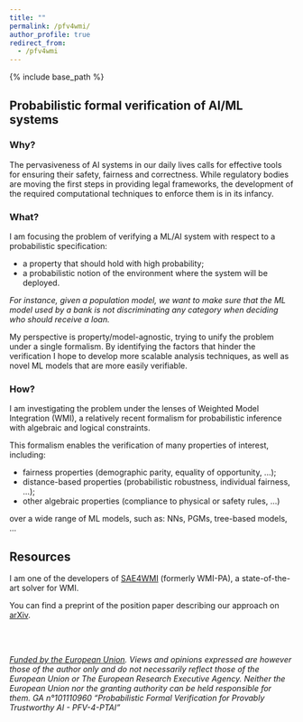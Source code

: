 ```yaml
---
title: ""
permalink: /pfv4wmi/
author_profile: true
redirect_from:
  - /pfv4wmi
---
```


{% include base_path %}

## Probabilistic formal verification of AI/ML systems


### Why?

The pervasiveness of AI systems in our daily lives calls for effective
tools for ensuring their safety, fairness and correctness. While
regulatory bodies are moving the first steps in providing legal
frameworks, the development of the required computational techniques
to enforce them is in its infancy.

### What?

I am focusing the problem of verifying a ML/AI system with respect to
a probabilistic specification:

- a property that should hold with high probability;
- a probabilistic notion of the environment where the system will be deployed.

*For instance, given a population model, we want to make sure that
the ML model used by a bank is not discriminating any category
when deciding who should receive a loan.*

My perspective is property/model-agnostic, trying to unify the
problem under a single formalism. By identifying the factors that
hinder the verification I hope to develop more scalable analysis
techniques, as well as novel ML models that are more easily
verifiable.

### How?

I am investigating the problem under the lenses of Weighted Model Integration (WMI), a relatively recent formalism for probabilistic inference with algebraic and logical constraints.

This formalism enables the verification of many properties of interest, including:

- fairness properties (demographic parity, equality of opportunity, ...);
- distance-based properties (probabilistic robustness, individual fairness, ...);
- other algebraic properties (compliance to physical or safety rules, ...)

over a wide range of ML models, such as: NNs, PGMs, tree-based models, ...


## Resources

I am one of the developers of [SAE4WMI](https://github.com/unitn-sml/wmi-pa "wmi-pa") (formerly WMI-PA), a state-of-the-art solver for WMI.

You can find a preprint of the position paper describing our approach
on [arXiv](https://arxiv.org/abs/2402.04892 "position paper").

<br/><br/>


*[Funded by the European Union](https://cordis.europa.eu/project/id/101110960 "Cordis"). Views and opinions expressed
are however those of the author only and do not necessarily
reflect those of the European Union or The European Research
Executive Agency. Neither the European Union nor the granting
authority can be held responsible for them.
GA n°101110960 “Probabilistic Formal Verification for Provably
Trustworthy AI - PFV-4-PTAI”*